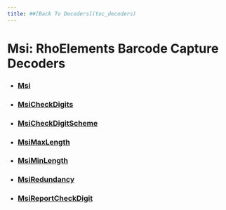 ```yaml
---
title: ##[Back To Decoders](toc_decoders)
---
```

Msi: RhoElements Barcode Capture Decoders
===

* ### [Msi](msi)

* ### [MsiCheckDigits](msicheckdigits)

* ### [MsiCheckDigitScheme](msiCheckDigitScheme)

* ### [MsiMaxLength](msiMaxLength)

* ### [MsiMinLength](msiMinLength)

* ### [MsiRedundancy](msiRedundancy)

* ### [MsiReportCheckDigit](msiReportCheckDigit)


